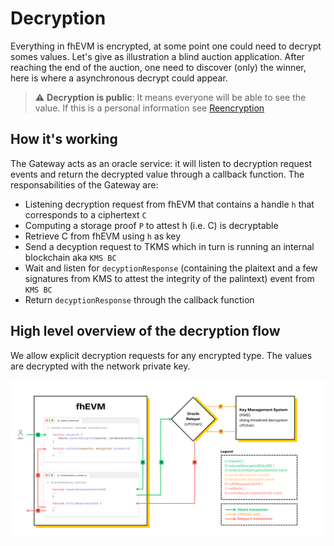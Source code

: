 # Decryption

Everything in fhEVM is encrypted, at some point one could need to decrypt somes values. Let's give as illustration a blind auction application.
After reaching the end of the auction, one need to discover (only) the winner, here is where a asynchronous decrypt could appear. 


> :warning: **Decryption is public**: It means everyone will be able to see the value. If this is a personal information see [Reencryption](./reencryption.md)

## How it's working

The Gateway acts as an oracle service: it will listen to decryption request events and return the decrypted value through a callback function.
The responsabilities of the Gateway are:
- Listening decryption request from fhEVM that contains a handle `h` that corresponds to a  ciphertext `C`
- Computing a storage proof `P` to attest h (i.e. C)  is decryptable
- Retrieve C from fhEVM using `h` as key
- Send a decyption request to TKMS which in turn is running an internal blockchain aka `KMS BC`
- Wait and listen for `decyptionResponse` (containing the plaitext and a few signatures from KMS to attest the integrity of the palintext) event from `KMS BC`
- Return `decyptionResponse` through the callback function

## High level overview of the decryption flow 

We allow explicit decryption requests for any encrypted type. The values are decrypted with the network private key.

![](asyncDecrypt.png)






